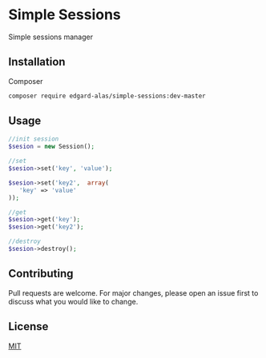 # Simple Sessions

Simple sessions manager

## Installation

Composer
```bash
composer require edgard-alas/simple-sessions:dev-master
```

## Usage

```php
//init session
$sesion = new Session();

//set
$sesion->set('key', 'value');

$sesion->set('key2',  array(
   'key' => 'value'
));

//get
$sesion->get('key');
$sesion->get('key2');

//destroy
$sesion->destroy();
```

## Contributing
Pull requests are welcome. For major changes, please open an issue first to discuss what you would like to change.

## License
[MIT](https://choosealicense.com/licenses/mit/)